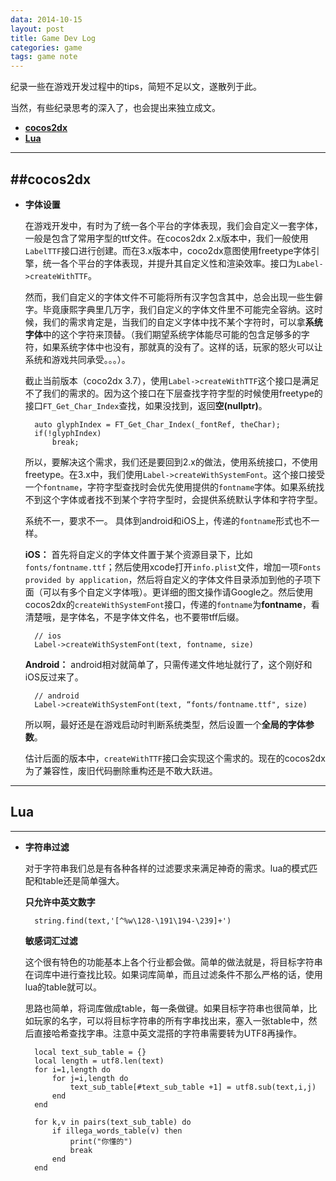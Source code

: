 ```yaml
---
data: 2014-10-15 
layout: post
title: Game Dev Log
categories: game
tags: game note
---
```


  纪录一些在游戏开发过程中的tips，简短不足以文，遂散列于此。

  当然，有些纪录思考的深入了，也会提出来独立成文。

- **[cocos2dx](#cocos2dx)**
- **[Lua](#Lua)**


-----------------------------------------

##<span id="cocos2dx">cocos2dx </span>
-----------------------------------------------------
- **字体设置**

  在游戏开发中，有时为了统一各个平台的字体表现，我们会自定义一套字体，一般是包含了常用字型的ttf文件。在cocos2dx 2.x版本中，我们一般使用`LabelTTF`接口进行创建。而在3.x版本中，coco2dx意图使用freetype字体引擎，统一各个平台的字体表现，并提升其自定义性和渲染效率。接口为`Label->createWithTTF`。

  然而，我们自定义的字体文件不可能将所有汉字包含其中，总会出现一些生僻字。毕竟康熙字典里几万字，我们自定义的字体文件里不可能完全容纳。这时候，我们的需求肯定是，当我们的自定义字体中找不某个字符时，可以拿**系统字体**中的这个字符来顶替。（我们期望系统字体能尽可能的包含足够多的字符，如果系统字体中也没有，那就真的没有了。这样的话，玩家的怒火可以让系统和游戏共同承受。。。）。

  截止当前版本（coco2dx 3.7），使用`Label->createWithTTF`这个接口是满足不了我们的需求的。因为这个接口在下层查找字符字型的时候使用freetype的接口`FT_Get_Char_Index`查找，如果没找到，返回**空(nullptr)**。

		auto glyphIndex = FT_Get_Char_Index(_fontRef, theChar);
		if(!glyphIndex)
			break;
  
  所以，要解决这个需求，我们还是要回到2.x的做法，使用系统接口，不使用freetype。在3.x中，我们使用`Label->createWithSystemFont`。这个接口接受一个`fontname`，字符字型查找时会优先使用提供的`fontname`字体。如果系统找不到这个字体或者找不到某个字符字型时，会提供系统默认字体和字符字型。

  系统不一，要求不一。 具体到android和iOS上，传递的`fontname`形式也不一样。

  **iOS：** 首先将自定义的字体文件置于某个资源目录下，比如`fonts/fontname.ttf`；然后使用xcode打开`info.plist`文件，增加一项`Fonts provided by application`，然后将自定义的字体文件目录添加到他的子项下面（可以有多个自定义字体哦）。更详细的图文操作请Google之。然后使用cocos2dx的`createWithSystemFont`接口，传递的`fontname`为**fontname**，看清楚哦，是字体名，不是字体文件名，也不要带tff后缀。

		// ios
		Label->createWithSystemFont(text, fontname, size)

  **Android：** android相对就简单了，只需传递文件地址就行了，这个刚好和iOS反过来了。

		// android
		Label->createWithSystemFont(text, “fonts/fontname.ttf", size)

  所以啊，最好还是在游戏启动时判断系统类型，然后设置一个**全局的字体参数**。

  估计后面的版本中，`createWithTTF`接口会实现这个需求的。现在的cocos2dx为了兼容性，废旧代码删除重构还是不敢大跃进。

--------------------

## <span id="Lua"> Lua  </span>
------------------
- **字符串过滤**
  
  对于字符串我们总是有各种各样的过滤要求来满足神奇的需求。lua的模式匹配和table还是简单强大。

  **只允许中英文数字**

		string.find(text,'[^%w\128-\191\194-\239]+')

  **敏感词汇过滤**
  
  这个很有特色的功能基本上各个行业都会做。简单的做法就是，将目标字符串在词库中进行查找比较。如果词库简单，而且过滤条件不那么严格的话，使用lua的table就可以。

  思路也简单，将词库做成table，每一条做键。如果目标字符串也很简单，比如玩家的名字，可以将目标字符串的所有字串找出来，塞入一张table中，然后直接哈希查找字串。注意中英文混搭的字符串需要转为UTF8再操作。
		
		local text_sub_table = {}
		local length = utf8.len(text)
		for i=1,length do
			for j=i,length do
				text_sub_table[#text_sub_table +1] = utf8.sub(text,i,j)
			end
		end

		for k,v in pairs(text_sub_table) do
			if illega_words_table(v) then
				print("你懂的")
				break
			end
		end
  
  
